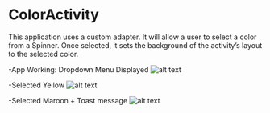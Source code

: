 # ColorActivity
This application uses a custom adapter. It will allow a user to select a color from a Spinner. Once selected, it sets the background of the activity’s layout to the 
selected color.

-App Working: Dropdown Menu Displayed
![alt text](https://user-images.githubusercontent.com/78163717/154147240-d0e8ce0e-f142-4f8a-a6f7-008b9bc7e2e7.png)

-Selected Yellow
![alt text](https://user-images.githubusercontent.com/78163717/154147310-1c8b3281-7545-4b97-9152-ba23a0c4bf34.png)

-Selected Maroon + Toast message
![alt text](https://user-images.githubusercontent.com/78163717/154147379-1e4c064e-5dc4-45c3-8a7b-bbec39d539a9.png)


